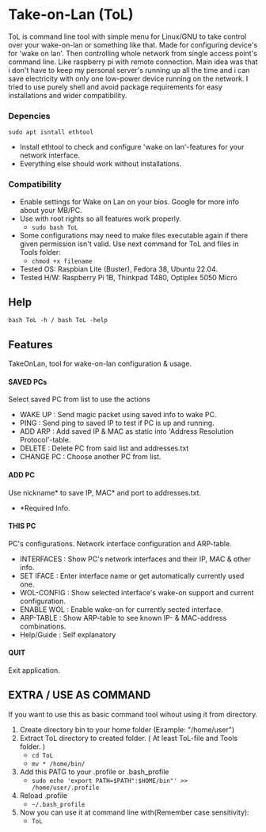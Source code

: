# Take-on-Lan (ToL)

ToL is command line tool with simple menu for Linux/GNU to take control over your wake-on-lan or something like that.
Made for configuring device's for 'wake on lan'. Then controlling whole network from single access point's command line. Like raspberry pi with remote connection.
Main idea was that i don't have to keep my personal server's running up all the time and i can save electricity with only one low-power device running on the network.
I tried to use purely shell and avoid package requirements for easy installations and wider compatibility.

### Depencies

`sudo apt isntall ethtool`

- Install ethtool to check and configure 'wake on lan'-features for your network interface.
- Everything else should work without installations.

### Compatibility

- Enable settings for Wake on Lan on your bios. Google for more info about your MB/PC.
- Use with root rights so all features work properly.
  - `sudo bash ToL`
- Some configurations may need to make files executable again if there given permission isn't valid. Use next command for ToL and files in Tools folder:
  - `chmod +x filename`
- Tested OS: Raspbian Lite (Buster), Fedora 38, Ubuntu 22.04.
- Tested H/W: Raspberry Pi 1B, Thinkpad T480, Optiplex 5050 Micro

## Help

`bash ToL -h / bash ToL -help`

## Features

TakeOnLan, tool for wake-on-lan configuration & usage.

#### SAVED PCs

Select saved PC from list to use the actions

- WAKE UP : Send magic packet using saved info to wake PC.
- PING : Send ping to saved IP to test if PC is up and running.
- ADD ARP : Add saved IP & MAC as static into 'Address Resolution Protocol'-table.
- DELETE : Delete PC from said list and addresses.txt
- CHANGE PC : Choose another PC from list.

#### ADD PC

Use nickname* to save IP, MAC* and port to addresses.txt.

- \*Required Info.

#### THIS PC

PC's configurations. Network interface configuration and ARP-table.

- INTERFACES : Show PC's network interfaces and their IP, MAC & other info.
- SET IFACE : Enter interface name or get automatically currently used one.
- WOL-CONFIG : Show selected interface's wake-on support and current configuration.
- ENABLE WOL : Enable wake-on for currently sected interface.
- ARP-TABLE : Show ARP-table to see known IP- & MAC-address combinations.
- Help/Guide : Self explanatory

#### QUIT

Exit application.

## EXTRA / USE AS COMMAND

If you want to use this as basic command tool wihout using it from directory.

1. Create directory bin to your home folder (Example: "/home/user")
2. Extract ToL directory to created folder. ( At least ToL-file and Tools folder. )
   - `cd ToL`
   - `mv * /home/bin/`
3. Add this PATG to your .profile or .bash_profile
   - `sudo echo 'export PATH=$PATH":$HOME/bin"' >> /home/user/.profile`
4. Reload .profile
   - `~/.bash_profile`
5. Now you can use it at command line with(Remember case sensitivity):
   - `ToL`
